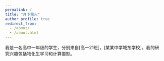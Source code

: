 ```yaml
---
permalink: /
title: "月下萤火"
author_profile: true
redirect_from: 
  - /about/
  - /about.html
---
```


我是一名高中一年级的学生，分别来自[高一21班]，[某某中学城东学校]。我的研究兴趣包括物化生学习和计算摄影。


